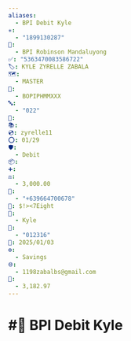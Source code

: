 ```yaml
---
aliases:
  - BPI Debit Kyle
✳️:
  - "1899130287"
📍:
  - BPI Robinson Mandaluyong
✅: "5363470083586722"
🏷️: KYLE ZYRELLE ZABALA
🗺️:
  - MASTER
🏁:
  - BOPIPHMMXXX
🔤:
  - "022"
🔀: 
📚: 
💿: zyrelle11
⭕: 01/29
🛡️:
  - Debit
📦: 
➕: 
⚖️:
  - 3,000.00
📝:
  - "+639664700678"
🔐: $!><7Eight
👤:
  - Kyle
🔢:
  - "012316"
📅: 2025/01/03
⚙️:
  - Savings
🌐:
  - 1198zabalbs@gmail.com
💱:
  - 3,182.97
---
```

# #💱 BPI Debit Kyle